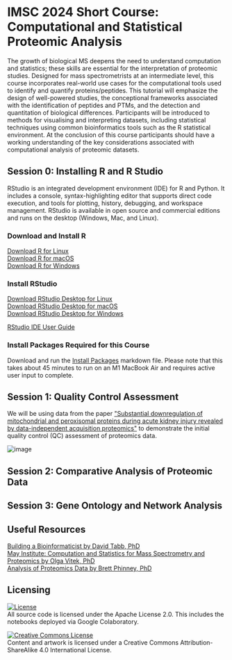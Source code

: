 # IMSC 2024 Short Course: Computational and Statistical Proteomic Analysis
The growth of biological MS deepens the need to understand computation and statistics; these skills are essential for the interpretation of proteomic studies. Designed for mass spectrometrists at an intermediate level, this course incorporates real-world use cases for the computational tools used to identify and quantify proteins/peptides. This tutorial will emphasize the design of well-powered studies, the conceptional frameworks associated with the identification of peptides and PTMs, and the detection and quantitation of biological differences. Participants will be introduced to methods for visualising and interpreting datasets, including statistical techniques using common bioinformatics tools such as the R statistical environment. At the conclusion of this course participants should have a working understanding of the key considerations associated with computational analysis of proteomic datasets.

## Session 0: Installing R and R Studio
RStudio is an integrated development environment (IDE) for R and Python. It includes a console, syntax-highlighting editor that supports direct code execution, and tools for plotting, history, debugging, and workspace management. RStudio is available in open source and commercial editions and runs on the desktop (Windows, Mac, and Linux).

### Download and Install R
[Download R for Linux](https://cran.rstudio.com/bin/linux/)<br>
[Download R for macOS](https://cran.rstudio.com/bin/macosx/)<br>
[Download R for Windows](https://cran.rstudio.com/bin/windows/)<br>

### Install RStudio
[Download RStudio Desktop for Linux](https://posit.co/download/rstudio-desktop/)<br>
[Download RStudio Desktop for macOS](https://download1.rstudio.org/electron/macos/RStudio-2024.04.2-764.dmg)<br>
[Download RStudio Desktop for Windows](https://download1.rstudio.org/electron/windows/RStudio-2024.04.2-764.exe)<br>

[RStudio IDE User Guide](https://docs.posit.co/ide/user/)<br>

### Install Packages Required for this Course
Download and run the [Install Packages](https://github.com/JoBBurt/IMSC-2024-Computational-and-Statistical-Proteomic-Analysis/blob/main/Session_0/Install%20Packages.Rmd) markdown file. Please note that this takes about 45 minutes to run on an M1 MacBook Air and requires active user input to complete.

## Session 1: Quality Control Assessment
We will be using data from the paper ["Substantial downregulation of mitochondrial and peroxisomal proteins during acute kidney injury revealed by data-independent acquisition proteomics"](https://doi.org/10.1002/pmic.202300162) to demonstrate the initial quality control (QC) assessment of proteomics data.

![image](https://github.com/user-attachments/assets/830b6e0b-5ccd-44a7-83df-2930dec926d4)


## Session 2: Comparative Analysis of Proteomic Data


## Session 3: Gene Ontology and Network Analysis


## Useful Resources
[Building a Bioinformaticist by David Tabb, PhD](https://pickingupthetabb.wordpress.com/building-a-bioinformaticist/free-online-training-in-bioinformatics-and-biostatistics/)<br>
[May Institute: Computation and Statistics for Mass Spectrometry and Proteomics by Olga Vitek, PhD](https://www.youtube.com/@MayInstituteNEU)<br>
[Analysis of Proteomics Data by Brett Phinney, PhD](https://www.youtube.com/@UCDavisProteomics)<br>

## Licensing

[![License](https://img.shields.io/badge/License-Apache%202.0-blue.svg)](https://opensource.org/licenses/Apache-2.0)<br>
All source code is licensed under the Apache License 2.0. This includes the notebooks deployed via Google Colaboratory.

<a rel="license" href="http://creativecommons.org/licenses/by-sa/4.0/"><img alt="Creative Commons License" style="border-width:0" src="https://i.creativecommons.org/l/by-sa/4.0/80x15.png" /></a><br />Content and artwork is licensed under a Creative Commons Attribution-ShareAlike 4.0 International License.
